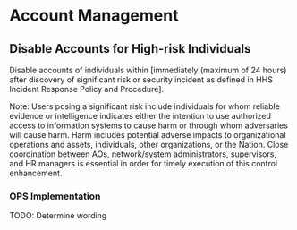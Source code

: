 # Account Management
## Disable Accounts for High-risk Individuals

Disable accounts of individuals within [immediately (maximum of 24 hours) after discovery of significant risk or security incident as defined in HHS Incident Response Policy and Procedure].

Note: Users posing a significant risk include individuals for whom reliable evidence or intelligence indicates either the intention to use authorized access to information systems to cause harm or through whom adversaries will cause harm. Harm includes potential adverse impacts to organizational operations and assets, individuals, other organizations, or the Nation. Close coordination between AOs, network/system administrators, supervisors, and HR managers is essential in order for timely execution of this control enhancement.

### OPS Implementation

TODO: Determine wording
